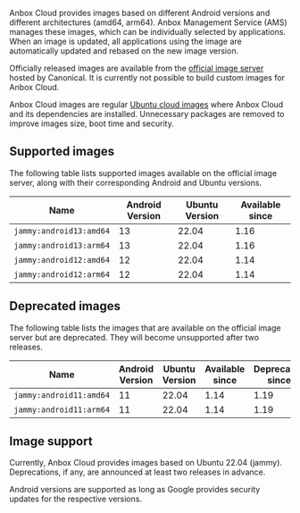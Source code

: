 Anbox Cloud provides images based on different Android versions and different architectures (amd64, arm64). Anbox Management Service (AMS) manages these images, which can be individually selected by applications. When an image is updated, all applications using the image are automatically updated and rebased on the new image version.

Officially released images are available from the [official image server](https://images.anbox-cloud.io) hosted by Canonical. It is currently not possible to build custom images for Anbox Cloud.

Anbox Cloud images are regular [Ubuntu cloud images](https://cloud-images.ubuntu.com/) where Anbox Cloud and its dependencies are installed. Unnecessary packages are removed to improve images size, boot time and security.

## Supported images

The following table lists supported images available on the official image server, along with their corresponding Android and Ubuntu versions.

| Name                        | Android Version | Ubuntu Version | Available since |
|-----------------------------|-----------------|----------------|---------------|
| `jammy:android13:amd64`     | 13              | 22.04          | 1.16 |
| `jammy:android13:arm64`     | 13              | 22.04          | 1.16 |
| `jammy:android12:amd64`     | 12              | 22.04          | 1.14 |
| `jammy:android12:arm64`     | 12              | 22.04          | 1.14 |

## Deprecated images
The following table lists the images that are available on the official image server but are deprecated. They will become unsupported after two releases.

| Name                        | Android Version | Ubuntu Version | Available since | Deprecated since |
|-----------------------------|-----------------|----------------|-----------------|--------------------|
| `jammy:android11:amd64`     | 11              | 22.04          | 1.14            | 1.19 |
| `jammy:android11:arm64`     | 11              | 22.04          | 1.14            | 1.19 |

## Image support

Currently, Anbox Cloud provides images based on Ubuntu 22.04 (jammy). Deprecations, if any, are announced at least two releases in advance.

Android versions are supported as long as Google provides security updates for the respective versions.


